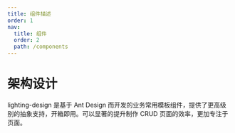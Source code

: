 ```yaml
---
title: 组件描述
order: 1
nav:
  title: 组件
  order: 2
  path: /components
---
```


# 架构设计

lighting-design 是基于 Ant Design 而开发的业务常用模板组件，提供了更高级别的抽象支持，开箱即用。可以显著的提升制作 CRUD 页面的效率，更加专注于页面。
